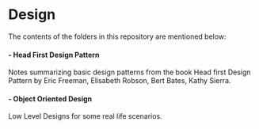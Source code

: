 # Design

The contents of the folders in this repository are mentioned below:

#### - Head First Design Pattern
Notes summarizing basic design patterns from the book Head first Design Pattern by Eric Freeman, Elisabeth Robson, Bert Bates, Kathy Sierra.

#### - Object Oriented Design
Low Level Designs for some real life scenarios.
